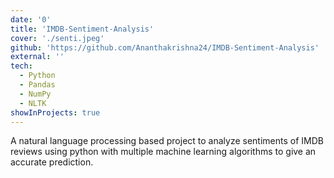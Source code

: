 ```yaml
---
date: '0'
title: 'IMDB-Sentiment-Analysis'
cover: './senti.jpeg'
github: 'https://github.com/Ananthakrishna24/IMDB-Sentiment-Analysis'
external: ''
tech:
  - Python
  - Pandas
  - NumPy
  - NLTK
showInProjects: true
---
```


A natural language processing based project to analyze sentiments of IMDB reviews using python with multiple machine learning algorithms to give an accurate prediction.
